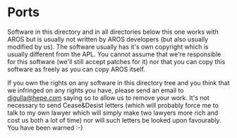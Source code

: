 # Ports

Software in this directory and in all directories below this one works
with AROS but is usually not written by AROS developers (but also usually
modified by us). The software usually has it's own copyright which is
usually different from the APL. You cannot assume that we're responsible
for this software (we'll still accept patches for it) nor that you can
copy this software as freely as you can copy AROS itself.

If you own the rights on any software in this directory tree and you
think that we infringed on any rights you have, please send an email to
digulla@hepe.com saying so to allow us to remove your work. It's not
necessary to send Cease&Desist letters (which will probably force me to
talk to my own lawyer which will simply make two lawyers more rich and
cost us both a lot of time) nor will such letters be looked upon
favourably. You have been warned :-)
